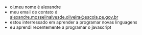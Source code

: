 - oi,meu nome é alexandre
- meu email de contato é alexandre.mosselinalvesde.oliveira@escola.pe.gov.br
- estou interressado em aprender a programar novas linguagens
- eu aprendi recentemente a programar o javascript
